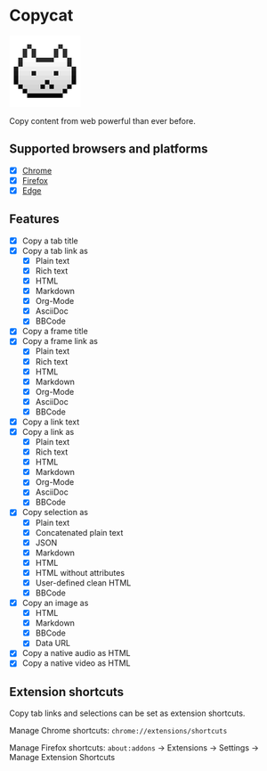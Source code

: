 # Copycat
![copycat-logo]

Copy content from web powerful than ever before.

[copycat-logo]: src/assets/images/icon-128.png

## Supported browsers and platforms
- [x] [Chrome]
- [x] [Firefox]
- [x] [Edge]

[Chrome]: https://chrome.google.com/webstore/detail/jdjbiojkklnaeoanimopafmnmhldejbg
[Firefox]: https://addons.mozilla.org/firefox/addon/extension-copycat/
[Edge]: https://microsoftedge.microsoft.com/addons/detail/afnfdembabcfmjgjdklllnenkkldfdin

## Features
- [x] Copy a tab title
- [x] Copy a tab link as
  - [x] Plain text
  - [x] Rich text
  - [x] HTML
  - [x] Markdown
  - [x] Org-Mode
  - [x] AsciiDoc
  - [x] BBCode
- [x] Copy a frame title
- [x] Copy a frame link as
  - [x] Plain text
  - [x] Rich text
  - [x] HTML
  - [x] Markdown
  - [x] Org-Mode
  - [x] AsciiDoc
  - [x] BBCode
- [x] Copy a link text
- [x] Copy a link as
  - [x] Plain text
  - [x] Rich text
  - [x] HTML
  - [x] Markdown
  - [x] Org-Mode
  - [x] AsciiDoc
  - [x] BBCode
- [x] Copy selection as
  - [x] Plain text
  - [x] Concatenated plain text
  - [x] JSON
  - [x] Markdown
  - [x] HTML
  - [x] HTML without attributes
  - [x] User-defined clean HTML
  - [x] BBCode
- [x] Copy an image as
  - [x] HTML
  - [x] Markdown
  - [x] BBCode
  - [x] Data URL
- [x] Copy a native audio as HTML
- [x] Copy a native video as HTML

## Extension shortcuts
Copy tab links and selections can be set as extension shortcuts.

Manage Chrome shortcuts:
`chrome://extensions/shortcuts`

Manage Firefox shortcuts:
`about:addons` -> Extensions -> Settings -> Manage Extension Shortcuts
